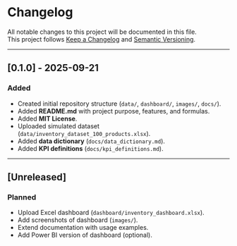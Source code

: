 # Changelog
All notable changes to this project will be documented in this file.  
This project follows [Keep a Changelog](https://keepachangelog.com/en/1.0.0/) and [Semantic Versioning](https://semver.org/).

---

## [0.1.0] - 2025-09-21
### Added
- Created initial repository structure (`data/`, `dashboard/`, `images/`, `docs/`).
- Added **README.md** with project purpose, features, and formulas.
- Added **MIT License**.
- Uploaded simulated dataset (`data/inventory_dataset_100_products.xlsx`).
- Added **data dictionary** (`docs/data_dictionary.md`).
- Added **KPI definitions** (`docs/kpi_definitions.md`).

---

## [Unreleased]
### Planned
- Upload Excel dashboard (`dashboard/inventory_dashboard.xlsx`).
- Add screenshots of dashboard (`images/`).
- Extend documentation with usage examples.
- Add Power BI version of dashboard (optional).
